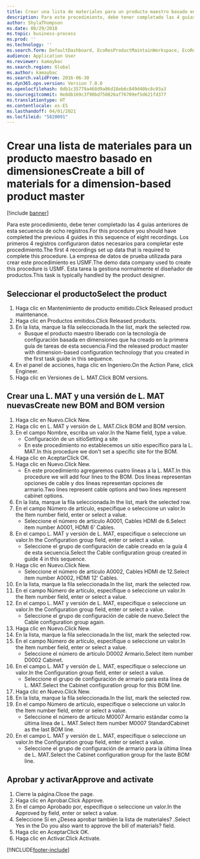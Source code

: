 ```yaml
---
title: Crear una lista de materiales para un producto maestro basado en dimensiones
description: Para este procedimiento, debe tener completado las 4 guías anteriores de esta secuencia de ocho registros.
author: ShylaThompson
ms.date: 08/29/2018
ms.topic: business-process
ms.prod: ''
ms.technology: ''
ms.search.form: DefaultDashboard, EcoResProductMaintainWorkspace, EcoResProductOpenCasesFormPart, EcoResProductDetailsExtended, BOMConsistOf, BOMTable, InventItemIdLookupSimple, HcmWorkerLookUp
audience: Application User
ms.reviewer: kamaybac
ms.search.region: Global
ms.author: kamaybac
ms.search.validFrom: 2016-06-30
ms.dyn365.ops.version: Version 7.0.0
ms.openlocfilehash: 0db1c35779a468d9a86d18eb6c849d40bc8c03a3
ms.sourcegitcommit: 0e8db169c3f90bd750826af76709ef5d621fd377
ms.translationtype: HT
ms.contentlocale: es-ES
ms.lasthandoff: 04/01/2021
ms.locfileid: "5820091"
---
```

# <a name="create-a-bill-of-materials-for-a-dimension-based-product-master"></a><span data-ttu-id="825c4-103">Crear una lista de materiales para un producto maestro basado en dimensiones</span><span class="sxs-lookup"><span data-stu-id="825c4-103">Create a bill of materials for a dimension-based product master</span></span>

[!include [banner](../../includes/banner.md)]

<span data-ttu-id="825c4-104">Para este procedimiento, debe tener completado las 4 guías anteriores de esta secuencia de ocho registros.</span><span class="sxs-lookup"><span data-stu-id="825c4-104">For this procedure you should have completed the previous 4 guides in this sequence of eight recordings.</span></span> <span data-ttu-id="825c4-105">Los primeros 4 registros configuraron datos necesarios para completar este procedimiento.</span><span class="sxs-lookup"><span data-stu-id="825c4-105">The first 4 recordings set up data that is required to complete this procedure.</span></span> <span data-ttu-id="825c4-106">La empresa de datos de prueba utilizada para crear este procedimiento es USMF.</span><span class="sxs-lookup"><span data-stu-id="825c4-106">The demo data company used to create this procedure is USMF.</span></span> <span data-ttu-id="825c4-107">Esta tarea la gestiona normalmente el diseñador de productos.</span><span class="sxs-lookup"><span data-stu-id="825c4-107">This task is typically handled by the product designer.</span></span>


## <a name="select-the-product"></a><span data-ttu-id="825c4-108">Seleccionar el producto</span><span class="sxs-lookup"><span data-stu-id="825c4-108">Select the product</span></span>
1. <span data-ttu-id="825c4-109">Haga clic en Mantenimiento de producto emitido.</span><span class="sxs-lookup"><span data-stu-id="825c4-109">Click Released product maintenance.</span></span>
2. <span data-ttu-id="825c4-110">Haga clic en Productos emitidos.</span><span class="sxs-lookup"><span data-stu-id="825c4-110">Click Released products.</span></span>
3. <span data-ttu-id="825c4-111">En la lista, marque la fila seleccionada.</span><span class="sxs-lookup"><span data-stu-id="825c4-111">In the list, mark the selected row.</span></span>
    * <span data-ttu-id="825c4-112">Busque el producto maestro liberado con la tecnología de configuración basada en dimensiones que ha creado en la primera guía de tareas de esta secuencia.</span><span class="sxs-lookup"><span data-stu-id="825c4-112">Find the released product master with dimension-based configuration technology that you created in the first task guide in this sequence.</span></span>  
4. <span data-ttu-id="825c4-113">En el panel de acciones, haga clic en Ingeniero.</span><span class="sxs-lookup"><span data-stu-id="825c4-113">On the Action Pane, click Engineer.</span></span>
5. <span data-ttu-id="825c4-114">Haga clic en Versiones de L. MAT.</span><span class="sxs-lookup"><span data-stu-id="825c4-114">Click BOM versions.</span></span>

## <a name="create-new-bom-and-bom-version"></a><span data-ttu-id="825c4-115">Crear una L. MAT y una versión de L. MAT nuevas</span><span class="sxs-lookup"><span data-stu-id="825c4-115">Create new BOM and BOM version</span></span>
1. <span data-ttu-id="825c4-116">Haga clic en Nuevo.</span><span class="sxs-lookup"><span data-stu-id="825c4-116">Click New.</span></span>
2. <span data-ttu-id="825c4-117">Haga clic en L. MAT y versión de L. MAT.</span><span class="sxs-lookup"><span data-stu-id="825c4-117">Click BOM and BOM version.</span></span>
3. <span data-ttu-id="825c4-118">En el campo Nombre, escriba un valor.</span><span class="sxs-lookup"><span data-stu-id="825c4-118">In the Name field, type a value.</span></span>
    * <span data-ttu-id="825c4-119">Configuración de un sitio</span><span class="sxs-lookup"><span data-stu-id="825c4-119">Setting a site</span></span>  
    * <span data-ttu-id="825c4-120">En este procedimiento no establecemos un sitio específico para la L. MAT.</span><span class="sxs-lookup"><span data-stu-id="825c4-120">In this procedure we don't set a specific site for the BOM.</span></span>  
4. <span data-ttu-id="825c4-121">Haga clic en Aceptar</span><span class="sxs-lookup"><span data-stu-id="825c4-121">Click OK.</span></span>
5. <span data-ttu-id="825c4-122">Haga clic en Nuevo.</span><span class="sxs-lookup"><span data-stu-id="825c4-122">Click New.</span></span>
    * <span data-ttu-id="825c4-123">En este procedimiento agregaremos cuatro líneas a la L. MAT.</span><span class="sxs-lookup"><span data-stu-id="825c4-123">In this procedure we will add four lines to the BOM.</span></span> <span data-ttu-id="825c4-124">Dos líneas representan opciones de cable y dos líneas representan opciones de armario.</span><span class="sxs-lookup"><span data-stu-id="825c4-124">Two lines represent cable options and two lines represent cabinet options.</span></span>  
6. <span data-ttu-id="825c4-125">En la lista, marque la fila seleccionada.</span><span class="sxs-lookup"><span data-stu-id="825c4-125">In the list, mark the selected row.</span></span>
7. <span data-ttu-id="825c4-126">En el campo Número de artículo, especifique o seleccione un valor.</span><span class="sxs-lookup"><span data-stu-id="825c4-126">In the Item number field, enter or select a value.</span></span>
    * <span data-ttu-id="825c4-127">Seleccione el número de artículo A0001, Cables HDMI de 6.</span><span class="sxs-lookup"><span data-stu-id="825c4-127">Select item number A0001, HDMI 6' Cables.</span></span>  
8. <span data-ttu-id="825c4-128">En el campo L. MAT y versión de L. MAT, especifique o seleccione un valor.</span><span class="sxs-lookup"><span data-stu-id="825c4-128">In the Configuration group field, enter or select a value.</span></span>
    * <span data-ttu-id="825c4-129">Seleccione el grupo de configuración de cable creado en la guía 4 de esta secuencia.</span><span class="sxs-lookup"><span data-stu-id="825c4-129">Select the Cable configuration group created in guide 4 in this sequence.</span></span>  
9. <span data-ttu-id="825c4-130">Haga clic en Nuevo.</span><span class="sxs-lookup"><span data-stu-id="825c4-130">Click New.</span></span>
    * <span data-ttu-id="825c4-131">Seleccione el número de artículo A0002, Cables HDMI de 12.</span><span class="sxs-lookup"><span data-stu-id="825c4-131">Select item number A0002, HDMI 12' Cables.</span></span>  
10. <span data-ttu-id="825c4-132">En la lista, marque la fila seleccionada.</span><span class="sxs-lookup"><span data-stu-id="825c4-132">In the list, mark the selected row.</span></span>
11. <span data-ttu-id="825c4-133">En el campo Número de artículo, especifique o seleccione un valor.</span><span class="sxs-lookup"><span data-stu-id="825c4-133">In the Item number field, enter or select a value.</span></span>
12. <span data-ttu-id="825c4-134">En el campo L. MAT y versión de L. MAT, especifique o seleccione un valor.</span><span class="sxs-lookup"><span data-stu-id="825c4-134">In the Configuration group field, enter or select a value.</span></span>
    * <span data-ttu-id="825c4-135">Seleccione el grupo de configuración de cable de nuevo.</span><span class="sxs-lookup"><span data-stu-id="825c4-135">Select the Cable configuration group again.</span></span>  
13. <span data-ttu-id="825c4-136">Haga clic en Nuevo.</span><span class="sxs-lookup"><span data-stu-id="825c4-136">Click New.</span></span>
14. <span data-ttu-id="825c4-137">En la lista, marque la fila seleccionada.</span><span class="sxs-lookup"><span data-stu-id="825c4-137">In the list, mark the selected row.</span></span>
15. <span data-ttu-id="825c4-138">En el campo Número de artículo, especifique o seleccione un valor.</span><span class="sxs-lookup"><span data-stu-id="825c4-138">In the Item number field, enter or select a value.</span></span>
    * <span data-ttu-id="825c4-139">Seleccione el número de artículo D0002 Armario.</span><span class="sxs-lookup"><span data-stu-id="825c4-139">Select item number D0002 Cabinet.</span></span>  
16. <span data-ttu-id="825c4-140">En el campo L. MAT y versión de L. MAT, especifique o seleccione un valor.</span><span class="sxs-lookup"><span data-stu-id="825c4-140">In the Configuration group field, enter or select a value.</span></span>
    * <span data-ttu-id="825c4-141">Seleccione el grupo de configuración de armario para esta línea de L. MAT.</span><span class="sxs-lookup"><span data-stu-id="825c4-141">Select the Cabinet configuration group for this BOM line.</span></span>  
17. <span data-ttu-id="825c4-142">Haga clic en Nuevo.</span><span class="sxs-lookup"><span data-stu-id="825c4-142">Click New.</span></span>
18. <span data-ttu-id="825c4-143">En la lista, marque la fila seleccionada.</span><span class="sxs-lookup"><span data-stu-id="825c4-143">In the list, mark the selected row.</span></span>
19. <span data-ttu-id="825c4-144">En el campo Número de artículo, especifique o seleccione un valor.</span><span class="sxs-lookup"><span data-stu-id="825c4-144">In the Item number field, enter or select a value.</span></span>
    * <span data-ttu-id="825c4-145">Seleccione el número de artículo M0007 Armario estándar como la última línea de L. MAT.</span><span class="sxs-lookup"><span data-stu-id="825c4-145">Select Item number M0007 StandardCabinet as the last BOM line.</span></span>  
20. <span data-ttu-id="825c4-146">En el campo L. MAT y versión de L. MAT, especifique o seleccione un valor.</span><span class="sxs-lookup"><span data-stu-id="825c4-146">In the Configuration group field, enter or select a value.</span></span>
    * <span data-ttu-id="825c4-147">Seleccione el grupo de configuración de armario para la última línea de L. MAT.</span><span class="sxs-lookup"><span data-stu-id="825c4-147">Select the Cabinet configuration group for the laste BOM line.</span></span>  

## <a name="approve-and-activate"></a><span data-ttu-id="825c4-148">Aprobar y activar</span><span class="sxs-lookup"><span data-stu-id="825c4-148">Approve and activate</span></span>
1. <span data-ttu-id="825c4-149">Cierre la página.</span><span class="sxs-lookup"><span data-stu-id="825c4-149">Close the page.</span></span>
2. <span data-ttu-id="825c4-150">Haga clic en Aprobar.</span><span class="sxs-lookup"><span data-stu-id="825c4-150">Click Approve.</span></span>
3. <span data-ttu-id="825c4-151">En el campo Aprobado por, especifique o seleccione un valor.</span><span class="sxs-lookup"><span data-stu-id="825c4-151">In the Approved by field, enter or select a value.</span></span>
4. <span data-ttu-id="825c4-152">Seleccione Sí en ¿Desea aprobar también la lista de materiales? .</span><span class="sxs-lookup"><span data-stu-id="825c4-152">Select Yes in the Do you also want to approve the bill of materials? field.</span></span>
5. <span data-ttu-id="825c4-153">Haga clic en Aceptar</span><span class="sxs-lookup"><span data-stu-id="825c4-153">Click OK.</span></span>
6. <span data-ttu-id="825c4-154">Haga clic en Activar.</span><span class="sxs-lookup"><span data-stu-id="825c4-154">Click Activate.</span></span>



[!INCLUDE[footer-include](../../../includes/footer-banner.md)]